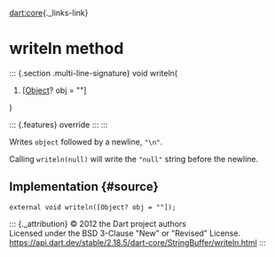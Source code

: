 [dart:core](../../dart-core/dart-core-library){._links-link}

writeln method
==============

::: {.section .multi-line-signature}
void writeln(

1.  \[[Object](../object-class)? obj = \"\"\]

)

::: {.features}
override
:::
:::

Writes `object` followed by a newline, `"\n"`.

Calling `writeln(null)` will write the `"null"` string before the
newline.

Implementation {#source}
--------------

``` {.language-dart data-language="dart"}
external void writeln([Object? obj = ""]);
```

::: {._attribution}
© 2012 the Dart project authors\
Licensed under the BSD 3-Clause \"New\" or \"Revised\" License.\
<https://api.dart.dev/stable/2.18.5/dart-core/StringBuffer/writeln.html>
:::
